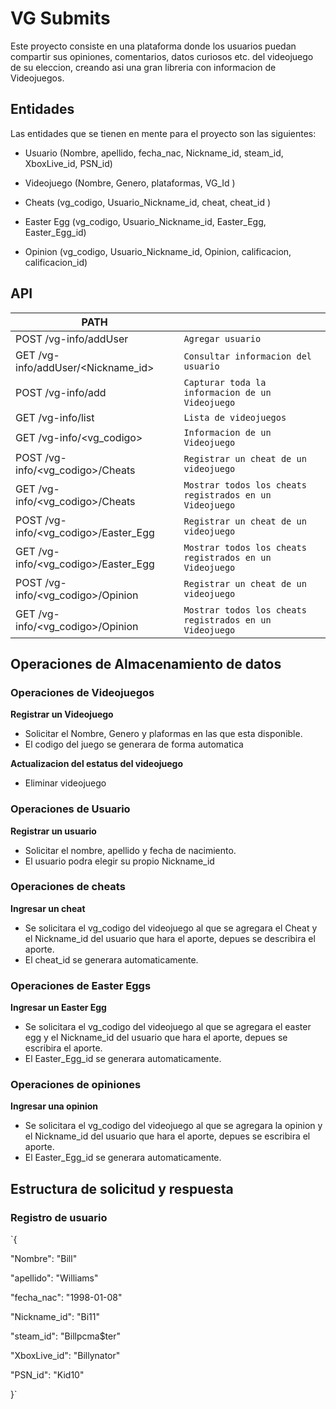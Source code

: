 # VG Submits

  Este proyecto consiste en una plataforma donde los usuarios puedan compartir
  sus opiniones, comentarios, datos curiosos etc. del videojuego de su
  eleccion, creando asi una gran libreria con informacion de Videojuegos.



## Entidades
Las entidades que se tienen en mente para el proyecto son las
siguientes:

- Usuario (Nombre, apellido, fecha_nac, Nickname_id, steam_id, XboxLive_id, PSN_id)

- Videojuego (Nombre, Genero, plataformas, VG_Id )

- Cheats (vg_codigo, Usuario_Nickname_id, cheat, cheat_id )

- Easter Egg (vg_codigo, Usuario_Nickname_id, Easter_Egg, Easter_Egg_id)

- Opinion (vg_codigo, Usuario_Nickname_id, Opinion, calificacion, calificacion_id)



## API

|PATH                                     |                                                                  |
|-----------------------------------------|------------------------------------------------------------------|
|POST /vg-info/addUser                    |`Agregar usuario`                                                 |
|GET  /vg-info/addUser/<Nickname_id>      |`Consultar informacion del usuario`                               |
|POST /vg-info/add                        |`Capturar toda la informacion de un Videojuego`                   |
|GET  /vg-info/list                       |`Lista de videojuegos`                                            |
|GET  /vg-info/<vg_codigo>                |`Informacion de un Videojuego`                                    |
|POST /vg-info/<vg_codigo>/Cheats         |`Registrar un cheat de un videojuego`                             |
|GET  /vg-info/<vg_codigo>/Cheats         |`Mostrar todos los cheats registrados en un Videojuego`           |
|POST /vg-info/<vg_codigo>/Easter_Egg     |`Registrar un cheat de un videojuego`                             |
|GET  /vg-info/<vg_codigo>/Easter_Egg     |`Mostrar todos los cheats registrados en un Videojuego`           |
|POST /vg-info/<vg_codigo>/Opinion        |`Registrar un cheat de un videojuego`                             |
|GET  /vg-info/<vg_codigo>/Opinion        |`Mostrar todos los cheats registrados en un Videojuego`           |






## Operaciones de Almacenamiento de datos
### Operaciones de Videojuegos

**Registrar un Videojuego**
- Solicitar el Nombre, Genero y plaformas en las que esta disponible.
- El codigo del juego se generara de forma automatica

**Actualizacion del estatus del videojuego**
- Eliminar videojuego

### Operaciones de Usuario
**Registrar un usuario**
- Solicitar el nombre, apellido y fecha de nacimiento.
- El usuario podra elegir su propio Nickname_id

### Operaciones de cheats
**Ingresar un cheat**
- Se solicitara el vg_codigo del videojuego al que se agregara el Cheat y el Nickname_id del usuario que hara el aporte,
  depues se describira el aporte.
- El cheat_id se generara automaticamente.

### Operaciones de Easter Eggs
**Ingresar un Easter Egg**
- Se solicitara el vg_codigo del videojuego al que se agregara el easter egg y el Nickname_id del usuario que hara el aporte,
  depues se escribira el aporte.
- El Easter_Egg_id se generara automaticamente.

### Operaciones de opiniones
**Ingresar una opinion**
- Se solicitara el vg_codigo del videojuego al que se agregara la opinion y el Nickname_id del usuario que hara el aporte,
  depues se escribira el aporte.
- El Easter_Egg_id se generara automaticamente.

## Estructura de solicitud y respuesta

### Registro de usuario

`{

  "Nombre": "Bill"

  "apellido": "Williams"

  "fecha_nac": "1998-01-08"

  "Nickname_id": "Bi11"

  "steam_id":    "Billpcma$ter"

  "XboxLive_id": "Billynator"

  "PSN_id":      "Kid10"

}`
